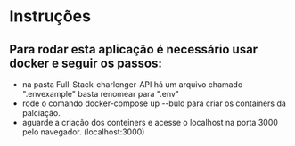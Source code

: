# Instruções

## Para rodar esta aplicação é necessário usar docker e seguir os passos:

- na pasta Full-Stack-charlenger-API há um arquivo chamado ".envexample" basta renomear para ".env"
- rode o comando docker-compose up --buld para criar os containers da palciação.
- aguarde a criação dos conteiners e acesse o localhost na porta 3000 pelo navegador. (localhost:3000)
